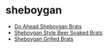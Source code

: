 # sheboygan

 * [Do Ahead Sheboygan Brats](../../index/d/do-ahead-sheboygan-brats-12644.json)
 * [Sheboygan Style Beer Soaked Brats](../../index/s/sheboygan-style-beer-soaked-brats-12642.json)
 * [Sheboygan Grilled Brats](../../index/s/sheboygan-grilled-brats.json)
